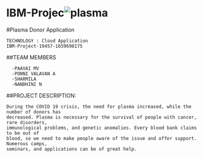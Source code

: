 # IBM-Projec![plasma](https://user-images.githubusercontent.com/99942998/194755030-a38affc9-eb8a-4261-9161-ef942847dce2.png)

#Plasma Donor Application
```text
TECHNOLOGY : Cloud Application 
IBM-Project-19457-1659698175
```
##TEAM MEMBERS
```text
  -PAAVAI MV
  -PONNI VALAVAN A
  -SHARMILA
  -NANDHINI N
```
##PROJECT DESCRIPTION:
```text
During the COVID 19 crisis, the need for plasma increased, while the number of donors has
decreased. Plasma is necessary for the survival of people with cancer, rare disorders,
immunological problems, and genetic anomalies. Every blood bank claims to be out of
blood, so we need to make people aware of the issue and offer support. Numerous camps,
seminars, and applications can be of great help.
```
